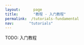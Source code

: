 ```yaml
---
layout: 	 page
title: 		 "教程 - 入门教程"
permalink: 	/tutorials-fundamental
nav:       "tutorials"
---
```


TODO: 入门教程